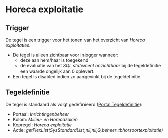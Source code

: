 # Horeca exploitatie

## Trigger

De tegel is een trigger voor het tonen van het overzicht van _Horeca exploitaties_.

- De tegel is alleen zichtbaar voor inlogger wanneer:
  - deze aan hem/haar is toegekend
  - de evaluatie van het _SQL statement onzichtbaar_ bij de tegeldefinitie een waarde ongelijk aan 0 oplevert.
- Een tegel is disabled indien zo aangevinkt bij de tegeldefinitie.

## Tegeldefinitie

De tegel is standaard als volgt gedefinieerd ([Portal Tegeldefinitie](/instellen_inrichten/portaldefinitie/portal_tegel.md)):

- Portaal: _Inrichtingenbeheer_
- Kolom: _Milieu- en Horecazaken_
- Kopregel: _Horeca exploitatie_
- Actie: _getFlexList(SysStandardList,nil,nil,G,beheer_tbhorsoortexploitatie)_
